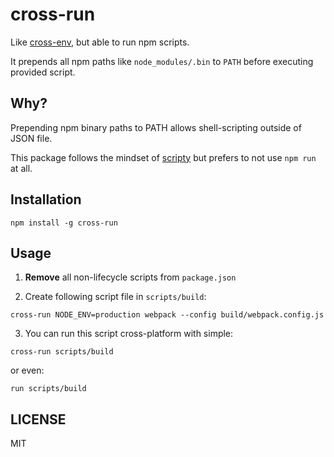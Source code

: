 # cross-run

Like [cross-env](https://github.com/kentcdodds/cross-env), but able to run npm scripts.

It prepends all npm paths like `node_modules/.bin` to `PATH` before executing provided script.

## Why?

Prepending npm binary paths to PATH allows shell-scripting outside of JSON file.

This package follows the mindset of [scripty](https://github.com/testdouble/scripty) but prefers to not use `npm run` at all.

## Installation

```
npm install -g cross-run
```

## Usage

1. **Remove** all non-lifecycle scripts from `package.json`

2. Create following script file in `scripts/build`:

```
cross-run NODE_ENV=production webpack --config build/webpack.config.js
```

3. You can run this script cross-platform with simple:

```
cross-run scripts/build
```

or even:

```
run scripts/build
```

## LICENSE

MIT
